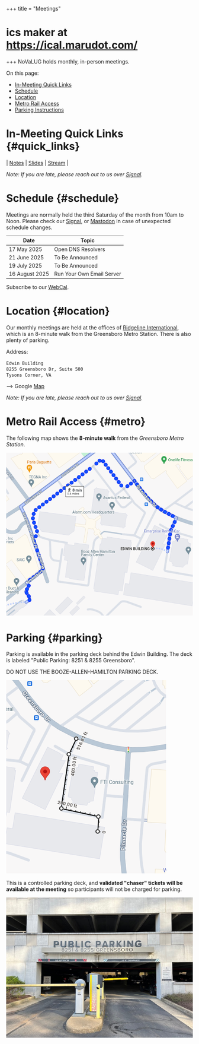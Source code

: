 +++
title = "Meetings"
# ics maker at https://ical.marudot.com/
+++
NoVaLUG holds monthly, in-person meetings.

On this page:
* [In-Meeting Quick Links](#quick_links)
* [Schedule](#schedule)
* [Location](#location)
* [Metro Rail Access](#metro)
* [Parking Instructions](#parking)

# In-Meeting Quick Links {#quick_links}

| [Notes](https://links.novalug.org/notes) | [Slides](https://links.novalug.org/slides) | [Stream](https://links.novalug.org/stream) |

_Note: If you are late, please reach out to us over
[Signal](https://signal.group/#CjQKIGYAYkoVLdiHZjUhpfxZBa5s-XIZ8AyrMWo-GQh9lVcJEhBXh7NEH3GOHPYNd2Xhmq8H)._

# Schedule {#schedule}

Meetings are normally held the third Saturday of the month from 10am to Noon.
Please check our
[Signal](https://signal.group/#CjQKIGYAYkoVLdiHZjUhpfxZBa5s-XIZ8AyrMWo-GQh9lVcJEhBXh7NEH3GOHPYNd2Xhmq8H),
or  [Mastodon](https://fosstodon.org/@novalug) in case of unexpected schedule changes.

| Date              | Topic                                                            |
| ----------------- | ---------------------------------------------------------------- |
| 17 May 2025       | Open DNS Resolvers                                               |
| 21 June 2025      | To Be Announced                                                  |
| 19 July 2025      | To Be Announced                                                  |
| 16 August 2025    | Run Your Own Email Server                                        |

Subscribe to our [WebCal](/ics/novalug_calendar.ics).
 
# Location {#location}

Our monthly meetings are held at the offices of [Ridgeline International](https://www.ridgelineintl.com/), 
which is an 8-minute walk from the Greensboro Metro Station. There is also plenty of parking.

Address:

    Edwin Building
    8255 Greensboro Dr, Suite 500
    Tysons Corner, VA

--> Google [Map](https://maps.app.goo.gl/Khbej6vji4HrPonP7)

_Note: If you are late, please reach out to us over
[Signal](https://signal.group/#CjQKIGYAYkoVLdiHZjUhpfxZBa5s-XIZ8AyrMWo-GQh9lVcJEhBXh7NEH3GOHPYNd2Xhmq8H)._

# Metro Rail Access {#metro}

The following map shows the **8-minute walk** from the _Greensboro Metro Station_.

![](metro_to_ridgeline.png)

# Parking {#parking}

Parking is available in the parking deck behind the Edwin Building. The deck
is labeled "Public Parking: 8251 & 8255 Greensboro".

DO NOT USE THE BOOZE-ALLEN-HAMILTON PARKING DECK.

![](parking_at_ridgeline.png)

This is a controlled parking deck, and **validated "chaser" tickets will
be available at the meeting** so participants will not be charged for parking.

![](edwin_parking.jpeg)

